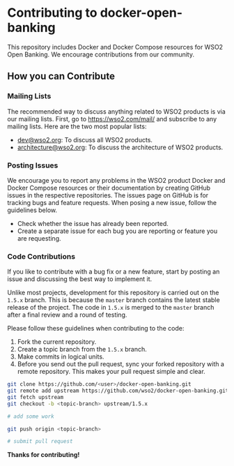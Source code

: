 
# Contributing to docker-open-banking

This repository includes Docker and Docker Compose resources for WSO2 Open Banking. We encourage contributions from our community.

## How you can Contribute

### Mailing Lists

The recommended way to discuss anything related to WSO2 products is via our mailing lists. First, go to https://wso2.com/mail/ and subscribe to any mailing lists. Here are the two most popular lists:

* dev@wso2.org: To discuss all WSO2 products.
* architecture@wso2.org: To discuss the architecture of WSO2 products.

### Posting Issues

We encourage you to report any problems in the WSO2 product Docker and Docker Compose resources or their documentation by creating GitHub issues in the respective repositories.
The issues page on GitHub is for tracking bugs and feature requests. When posing a new issue, follow the guidelines below.

* Check whether the issue has already been reported.
* Create a separate issue for each bug you are reporting or feature you are requesting.

### Code Contributions

If you like to contribute with a bug fix or a new feature, start by posting an issue and discussing the best way to implement it.

Unlike most projects, development for this repository is carried out on the `1.5.x` branch. This is because the `master` branch contains the latest stable release of the project.
The code in `1.5.x` is merged to the `master` branch after a final review and a round of testing.

Please follow these guidelines when contributing to the code:

1. Fork the current repository.
2. Create a topic branch from the `1.5.x` branch.
3. Make commits in logical units.
4. Before you send out the pull request, sync your forked repository with a remote repository. This makes your pull request simple and clear.

```bash
git clone https://github.com/<user>/docker-open-banking.git
git remote add upstream https://github.com/wso2/docker-open-banking.git
git fetch upstream
git checkout -b <topic-branch> upstream/1.5.x

# add some work

git push origin <topic-branch>

# submit pull request
```

**Thanks for contributing!**
